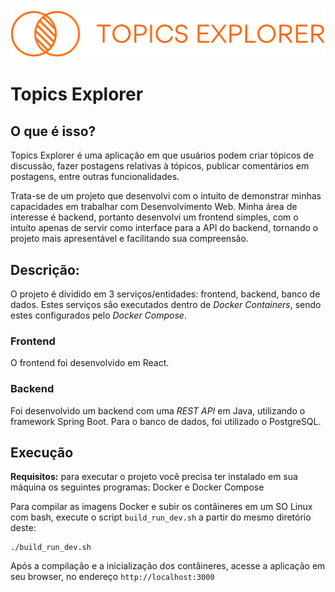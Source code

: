 <div align="center">
  <img alt="topics explorer logo" src="./logo-topics-explorer.png">
</div>


# Topics Explorer

## O que é isso?

Topics Explorer é uma aplicação em que usuários podem criar tópicos de discussão, fazer postagens relativas à tópicos, publicar comentários em postagens, entre outras funcionalidades.

Trata-se de um projeto que desenvolvi com o intuito de demonstrar minhas capacidades em trabalhar com Desenvolvimento Web. Minha área de interesse é backend, portanto desenvolvi um frontend simples, com o intuíto apenas de servir como interface para a API do backend, tornando o projeto mais apresentável e facilitando sua compreensão.

## Descrição:

O projeto é dividido em 3 serviços/entidades: frontend, backend, banco de dados.
Estes serviços são executados dentro de *Docker Containers*, sendo estes configurados pelo *Docker Compose*.

### Frontend

O frontend foi desenvolvido em React.

### Backend

Foi desenvolvido um backend com uma *REST API* em Java, utilizando o framework Spring Boot. Para o banco de dados, foi utilizado o PostgreSQL. 

## Execução

**Requisitos:** para executar o projeto você precisa ter instalado em sua máquina os seguintes programas: Docker e Docker Compose

Para compilar as imagens Docker e subir os contâineres em um SO Linux com bash, execute o script `build_run_dev.sh` a partir do mesmo diretório deste:
```
./build_run_dev.sh
```

Após a compilação e a inicialização dos contâineres, acesse a aplicação em seu browser, no endereço `http://localhost:3000`